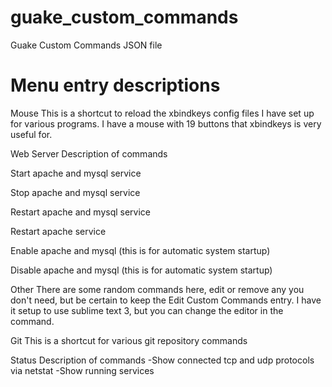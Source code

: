 # guake_custom_commands
Guake Custom Commands JSON file

# Menu entry descriptions

Mouse 
This is a shortcut to reload the xbindkeys config files I have set up for various programs. I have a mouse with 19 buttons that xbindkeys is very useful for. 

Web Server
Description of commands

Start apache and mysql service

Stop apache and mysql service

Restart apache and mysql service

Restart apache service

Enable apache and mysql (this is for automatic system startup)

Disable apache and mysql (this is for automatic system startup)

Other
There are some random commands here, edit or remove any you don't need, but be certain to keep the 
Edit Custom Commands entry. I have it setup to use sublime text 3, but you can change the editor in the command. 

Git
This is a shortcut for various git repository commands

Status
Description of commands 
-Show connected tcp and udp protocols via netstat
-Show running services
